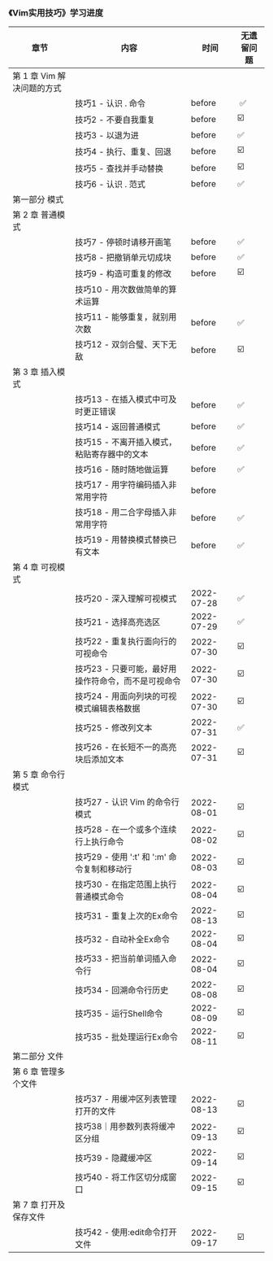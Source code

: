 ### 《Vim实用技巧》学习进度

| 章节                | 内容                                                | 时间             | 无遗留问题 |
|-------------------| --------------------------------------------------- |----------------|-------|
| 第 1 章 Vim 解决问题的方式 |                                                     |                |       |
|                   | 技巧1 - 认识 . 命令                                 | before         | ️ ✅   |
|                   | 技巧2 - 不要自我重复                                | before         | ☑️    |
|                   | 技巧3 - 以退为进                                    | before         | ✅     |
|                   | 技巧4 - 执行、重复、回退                            | before         | ☑️    |
|                   | 技巧5 - 查找并手动替换                              | before         | ☑️    |
|                   | 技巧6 - 认识 . 范式                                 | before         | ✅     |
| 第一部分 模式           |                                                     |                |       |
| 第 2 章 普通模式        |                                                     |                |       |
|                   | 技巧7 - 停顿时请移开画笔                            | before         | ✅     |
|                   | 技巧8 - 把撤销单元切成块                            | before         | ✅     |
|                   | 技巧9 - 构造可重复的修改                            | before         | ☑️    |
|                   | 技巧10 - 用次数做简单的算术运算                     |                |       |
|                   | 技巧11 - 能够重复，就别用次数                       | before         | ✅️    |
|                   | 技巧12 - 双剑合璧、天下无敌                         | before         | ☑️    |
| 第 3 章 插入模式        |                                                     |                |       |
|                   | 技巧13 - 在插入模式中可及时更正错误                 | before         | ✅     |
|                   | 技巧14 - 返回普通模式                               | before         | ✅     |
|                   | 技巧15 - 不离开插入模式，粘贴寄存器中的文本         | before         | ✅     |
|                   | 技巧16 - 随时随地做运算                             | before         | ✅     |
|                   | 技巧17 - 用字符编码插入非常用字符                   | before         |       |
|                   | 技巧18 - 用二合字母插入非常用字符                   | before         | ✅     |
|                   | 技巧19 - 用替换模式替换已有文本                     | before         | ✅     |
| 第 4 章 可视模式        |                                                     |                |       |
|                   | 技巧20 - 深入理解可视模式                           | 2022-07-28     | ✅     |
|                   | 技巧21 - 选择高亮选区                               | 2022-07-29     | ✅     |
|                   | 技巧22 - 重复执行面向行的可视命令                   | 2022-07-30     | ☑️    |
|                   | 技巧23 - 只要可能，最好用操作符命令，而不是可视命令 | 2022-07-30     | ☑️    |
|                   | 技巧24 - 用面向列块的可视模式编辑表格数据           | 2022-07-30     | ☑️    |
|                   | 技巧25 - 修改列文本                                 | 2022-07-31     | ✅️    |
|                   | 技巧26 - 在长短不一的高亮块后添加文本               | 2022-07-31     | ☑️    |
| 第 5 章 命令行模式       |                                                     |                | ️     |
|                   | 技巧27 - 认识 Vim 的命令行模式                      | 2022-08-01     | ☑️    |
|                   | 技巧28 - 在一个或多个连续行上执行命令               | 2022-08-02     | ☑️    |
|                   | 技巧29 - 使用 ':t' 和 ':m' 命令复制和移动行         | 2022-08-03     | ☑️    |
|                   | 技巧30 - 在指定范围上执行普通模式命令               | 2022-08-04     | ☑️    |
|                   | 技巧31 - 重复上次的Ex命令                           | 2022-08-13 |  ☑️   |
|                   | 技巧32 - 自动补全Ex命令                             | 2022-08-04     | ☑️    |
|                   | 技巧33 - 把当前单词插入命令行                       | 2022-08-04     | ☑️    |
|                   | 技巧34 - 回溯命令行历史                             | 2022-08-08     | ☑️    |
|                   | 技巧35 - 运行Shell命令                              | 2022-08-09     | ☑️    |
|                   | 技巧35 - 批处理运行Ex命令                           | 2022-08-11     | ☑️    |
| 第二部分 文件           |                                                     |                |       |
| 第 6 章 管理多个文件      |                                                     |                |       |
|                   | 技巧37 - 用缓冲区列表管理打开的文件                 | 2022-08-13     | ☑️    |
|                   | 技巧38｜用参数列表将缓冲区分组 | 2022-09-13 | ️☑️ |
|                   | 技巧39 - 隐藏缓冲区 | 2022-09-14 | ️☑️ |
|                   | 技巧40 - 将工作区切分成窗口 | 2022-09-15 | ️☑️ |
| 第 7 章 打开及保存文件     |                                                     |                |       |
| | 技巧42 - 使用:edit命令打开文件 | 2022-09-17 | ️☑️ |

